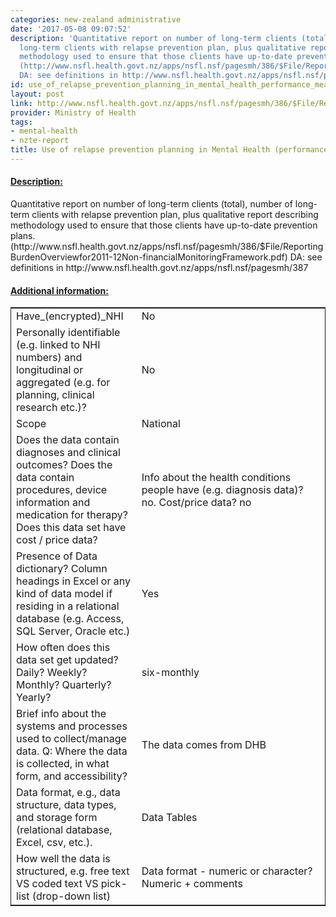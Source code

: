 ```yaml
---
categories: new-zealand administrative
date: '2017-05-08 09:07:52'
description: 'Quantitative report on number of long-term clients (total), number of
  long-term clients with relapse prevention plan, plus qualitative report describing
  methodology used to ensure that those clients have up-to-date prevention plans.
  (http://www.nsfl.health.govt.nz/apps/nsfl.nsf/pagesmh/386/$File/ReportingBurdenOverviewfor2011-12Non-financialMonitoringFramework.pdf)
  DA: see definitions in http://www.nsfl.health.govt.nz/apps/nsfl.nsf/pagesmh/387'
id: use_of_relapse_prevention_planning_in_mental_health_performance_measure_pp7
layout: post
link: http://www.nsfl.health.govt.nz/apps/nsfl.nsf/pagesmh/386/$File/ReportingBurdenOverviewfor2011-12Non-financialMonitoringFramework.pdf
provider: Ministry of Health
tags:
- mental-health
- nzte-report
title: Use of relapse prevention planning in Mental Health (performance measure PP7)
---
```



 <h4> <u>Description:</u> </h4>
Quantitative report on number of long-term clients (total), number of long-term clients with relapse prevention plan, plus qualitative report describing methodology used to ensure that those clients have up-to-date prevention plans. (http://www.nsfl.health.govt.nz/apps/nsfl.nsf/pagesmh/386/$File/ReportingBurdenOverviewfor2011-12Non-financialMonitoringFramework.pdf) DA: see definitions in http://www.nsfl.health.govt.nz/apps/nsfl.nsf/pagesmh/387
 <h4> <u>Additional information:</u> </h4>
 <table style="border: 1px solid">
 <tr> <td width="40%">Have_(encrypted)_NHI</td> <td>No</td> </tr>
 <tr> <td width="40%">Personally identifiable (e.g. linked to NHI numbers) and longitudinal or aggregated (e.g. for planning, clinical research etc.)?</td> <td>No</td> </tr>
 <tr> <td width="40%">Scope</td> <td>National</td> </tr>
 <tr> <td width="40%">Does the data contain diagnoses and clinical outcomes?
Does the data contain procedures, device information and medication for therapy?
Does this data set have cost / price data?</td> <td>Info about the health conditions people have (e.g. diagnosis data)? no. Cost/price data? no</td> </tr>
 <tr> <td width="40%">Presence of Data dictionary? Column headings in Excel or any kind of data model if residing in a relational database (e.g. Access, SQL Server, Oracle etc.) </td> <td>Yes</td> </tr>
 <tr> <td width="40%">How often does this data set get updated? Daily? Weekly? Monthly? Quarterly? Yearly?</td> <td>six-monthly</td> </tr>
 <tr> <td width="40%">Brief info about the systems and processes used to collect/manage data. Q: Where the data is collected, in what form, and accessibility?</td> <td>The data comes from DHB</td> </tr>
 <tr> <td width="40%">Data format, e.g., data structure, data types, and storage form (relational database, Excel, csv, etc.).</td> <td>Data Tables</td> </tr>
 <tr> <td width="40%">How well the data is structured, e.g. free text VS coded text VS pick-list (drop-down list)</td> <td>Data format - numeric or character? Numeric + comments</td> </tr>
 </table>
